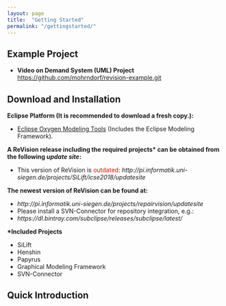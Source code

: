 ```yaml
---
layout: page
title:  "Getting Started"
permalink: "/gettingstarted/"
---
```


<h2>Example Project</h2>

<ul>
	<li><strong>Video on Demand System (UML) Project</strong> <a href="https://github.com/mohrndorf/revision-example.git" target="new">https://github.com/mohrndorf/revision-example.git</a></li>
</ul>

<h2>Download and Installation</h2>
<p>
<strong>Eclipse Platform (It is recommended to download a fresh copy.):</strong>
<ul>
	<li>
		<a href="https://www.eclipse.org/downloads/packages/eclipse-modeling-tools/oxygen1a" target="new">Eclipse Oxygen Modeling Tools</a> (Includes the Eclipse Modeling Framework).
	</li>
</ul>
</p>
<p>
<strong>A ReVision release including the required projects* can be obtained from the following <em>update site</em>:</strong><br/>

<ul>
	<li>
		This version of ReVision is <font color="red">outdated</font>: <em>http://pi.informatik.uni-siegen.de/projects/SiLift/icse2018/updatesite</em>
	</li>
</ul>

<strong>The newest version of ReVision can be found at:</strong>

<ul>
	<li>
		<em>http://pi.informatik.uni-siegen.de/projects/repairvision/updatesite</em>
	</li>
	<li>
		Please install a SVN-Connector for repository integration, e.g.:
	</li>
		<li>
		<em>https://dl.bintray.com/subclipse/releases/subclipse/latest/</em>
	</li>
</ul>


<strong>*Included Projects</strong>
<ul>
	<li>SiLift</li>
	<li>Henshin</li>
	<li>Papyrus</li>
	<li>Graphical Modeling Framework</li>
	<li>SVN-Connector</li>
</ul>
</p>

<h2>Quick Introduction</h2>

<p>
	<?php include ("slides.html"); ?>
</p>
